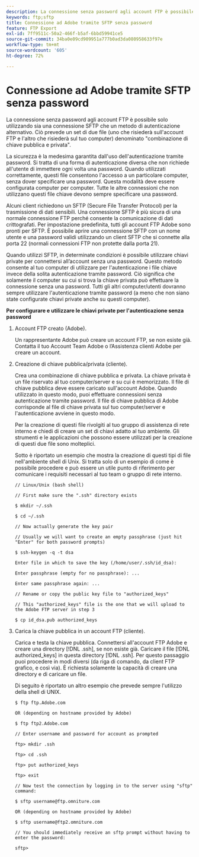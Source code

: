 ```yaml
---
description: La connessione senza password agli account FTP è possibile solo utilizzando sia una connessione SFTP che un metodo di autenticazione alternativo. Ciò prevede un set di due file (uno che risiederà sull'account FTP e l'altro che risiederà sul tuo computer) denominato "combinazione di chiave pubblica e privata".
keywords: ftp;sftp
title: Connessione ad Adobe tramite SFTP senza password
feature: FTP Export
exl-id: 7ff9511c-50a2-466f-b5af-6bbd59941ce5
source-git-commit: 34ba0e09cd909951a777b0ad3da080958633f97e
workflow-type: tm+mt
source-wordcount: '605'
ht-degree: 72%

---
```


# Connessione ad Adobe tramite SFTP senza password

La connessione senza password agli account FTP è possibile solo utilizzando sia una connessione SFTP che un metodo di autenticazione alternativo. Ciò prevede un set di due file (uno che risiederà sull&#39;account FTP e l&#39;altro che risiederà sul tuo computer) denominato &quot;combinazione di chiave pubblica e privata&quot;.

La sicurezza è la medesima garantita dall&#39;uso dell&#39;autenticazione tramite password. Si tratta di una forma di autenticazione diversa che non richiede all&#39;utente di immettere ogni volta una password. Quando utilizzati correttamente, questi file consentono l&#39;accesso a un particolare computer, senza dover specificare una password. Questa modalità deve essere configurata computer per computer. Tutte le altre connessioni che non utilizzano questi file chiave devono sempre specificare una password.

Alcuni client richiedono un SFTP (Secure File Transfer Protocol) per la trasmissione di dati sensibili. Una connessione SFTP è più sicura di una normale connessione FTP perché consente la comunicazione di dati crittografati. Per impostazione predefinita, tutti gli account FTP Adobe sono pronti per SFTP. È possibile aprire una connessione SFTP con un nome utente e una password validi utilizzando un client SFTP che si connette alla porta 22 (normali connessioni FTP non protette dalla porta 21).

Quando utilizzi SFTP, in determinate condizioni è possibile utilizzare chiavi private per connettersi all’account senza una password. Questo metodo consente al tuo computer di utilizzare per l&#39;autenticazione i file chiave invece della solita autenticazione tramite password. Ciò significa che solamente il computer su cui si trova la chiave privata può effettuare la connessione senza una password. Tutti gli altri computer/utenti dovranno sempre utilizzare l&#39;autenticazione tramite password (a meno che non siano state configurate chiavi private anche su questi computer).

**Per configurare e utilizzare le chiavi private per l&#39;autenticazione senza password**

1. Account FTP creato (Adobe).

   Un rappresentante Adobe può creare un account FTP, se non esiste già. Contatta il tuo Account Team Adobe o l’Assistenza clienti Adobe per creare un account.
1. Creazione di chiave pubblica/privata (cliente).

   Crea una combinazione di chiave pubblica e privata. La chiave privata è un file riservato al tuo computer/server e su cui è memorizzato. Il file di chiave pubblica deve essere caricato sull&#39;account Adobe. Quando utilizzato in questo modo, puoi effettuare connessioni senza autenticazione tramite password. Il file di chiave pubblica di Adobe corrisponde al file di chiave privata sul tuo computer/server e l&#39;autenticazione avviene in questo modo.

   Per la creazione di questi file rivolgiti al tuo gruppo di assistenza di rete interno e chiedi di creare un set di chiavi adatto al tuo ambiente. Gli strumenti e le applicazioni che possono essere utilizzati per la creazione di questi due file sono molteplici.

   Sotto è riportato un esempio che mostra la creazione di questi tipi di file nell&#39;ambiente shell di Unix. Si tratta solo di un esempio di come è possibile procedere e può essere un utile punto di riferimento per comunicare i requisiti necessari al tuo team o gruppo di rete interno.

   ```
   // Linux/Unix (bash shell)
   
   // First make sure the ".ssh" directory exists
   
   $ mkdir ~/.ssh
   
   $ cd ~/.ssh
   
   // Now actually generate the key pair
   
   // Usually we will want to create an empty passphrase (just hit "Enter" for both password prompts)
   
   $ ssh-keygen -q -t dsa
   
   Enter file in which to save the key (/home/user/.ssh/id_dsa):
   
   Enter passphrase (empty for no passphrase): ...
   
   Enter same passphrase again: ...
   
   // Rename or copy the public key file to "authorized_keys"
   
   // This "authorized_keys" file is the one that we will upload to the Adobe FTP server in step 3
   
   $ cp id_dsa.pub authorized_keys 
   ```

1. Carica la chiave pubblica in un account FTP (cliente).

   Carica e testa la chiave pubblica. Connettersi all&#39;account FTP Adobe e creare una directory [!DNL .ssh], se non esiste già. Caricare il file [!DNL authorized_keys] in questa directory [!DNL .ssh]. Per questo passaggio puoi procedere in modi diversi (da riga di comando, da client FTP grafico, e così via). È richiesta solamente la capacità di creare una directory e di caricare un file.

   Di seguito è riportato un altro esempio che prevede sempre l&#39;utilizzo della shell di UNIX.

   ```
   $ ftp ftp.Adobe.com
   
   OR (depending on hostname provided by Adobe)
   
   $ ftp ftp2.Adobe.com
   
   // Enter username and password for account as prompted
   
   ftp> mkdir .ssh
   
   ftp> cd .ssh
   
   ftp> put authorized_keys
   
   ftp> exit
   
   // Now test the connection by logging in to the server using "sftp" command:
   
   $ sftp username@ftp.omniture.com
   
   OR (depending on hostname provided by Adobe)
   
   $ sftp username@ftp2.omniture.com
   
   // You should immediately receive an sftp prompt without having to enter the password:
   
   sftp>
   ```
